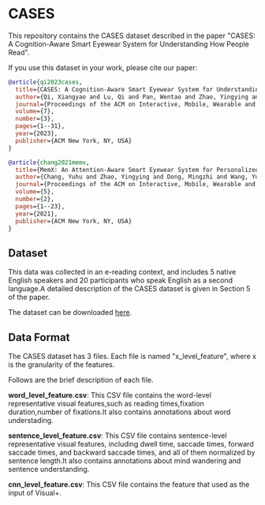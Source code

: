 # CASES

This repository contains the CASES dataset described in the paper "CASES: A Cognition-Aware Smart Eyewear System for
Understanding
How People Read".

If you use this dataset in your work, please cite our paper:

```bibtex
@article{qi2023cases,
  title={CASES: A Cognition-Aware Smart Eyewear System for Understanding How People Read},
  author={Qi, Xiangyao and Lu, Qi and Pan, Wentao and Zhao, Yingying and Zhu, Rui and Dong, Mingzhi and Chang, Yuhu and Lv, Qin and Dick, Robert P and Yang, Fan and others},
  journal={Proceedings of the ACM on Interactive, Mobile, Wearable and Ubiquitous Technologies},
  volume={7},
  number={3},
  pages={1--31},
  year={2023},
  publisher={ACM New York, NY, USA}
}

@article{chang2021memx,
  title={MemX: An Attention-Aware Smart Eyewear System for Personalized Moment Auto-capture},
  author={Chang, Yuhu and Zhao, Yingying and Dong, Mingzhi and Wang, Yujiang and Lu, Yutian and Lv, Qin and Dick, Robert P and Lu, Tun and Gu, Ning and Shang, Li},
  journal={Proceedings of the ACM on Interactive, Mobile, Wearable and Ubiquitous Technologies},
  volume={5},
  number={2},
  pages={1--23},
  year={2021},
  publisher={ACM New York, NY, USA}
}
```

## Dataset

This data was collected in an e-reading context, and includes 5 native English speakers and 20 participants who speak
English as a second language.A detailed description of the CASES dataset is given in Section 5 of the paper.

The dataset can be downloaded [here](https://drive.google.com/drive/folders/1AZmL1YhUU49ZOmCJKxqWsQUVFIW5nedo).

## Data Format

The CASES dataset has 3 files. Each file is named "x_level_feature", where x is the granularity of the features.

Follows are the brief description of each file.

**word_level_feature.csv**: This CSV file contains the word-level representative visual features,such as reading
times,fixation duration,number of fixations.It also contains annotations about word understading.

**sentence_level_feature.csv**: This CSV file contains sentence-level representative visual features, including dwell
time, saccade times, forward saccade times, and backward saccade times, and all of them normalized by sentence length.It
also contains annotations about
mind wandering and sentence understanding.

**cnn_level_feature.csv**: This CSV file contains the feature that used as the input of Visual+.

